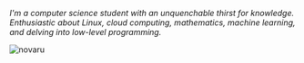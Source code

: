 _I'm a computer science student with an unquenchable thirst for knowledge. Enthusiastic about Linux, cloud computing, mathematics, machine learning, and delving into low-level programming._

<p>
  <img src="https://github-readme-stats.vercel.app/api/top-langs?username=novaru&show_icons=true&theme=codeSTACKr&layout=compact&hide=hack" alt="novaru" />
</p>
